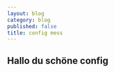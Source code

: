 ```yaml
---
layout: blog
category: blog
published: false
title: config mess
---
```


## Hallo du schöne config


